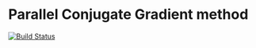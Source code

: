 # Parallel Conjugate Gradient method

[![Build Status](https://travis-ci.org/ammyg/ParallelCG.svg?branch=master)](https://travis-ci.org/ammyg/ParallelCG)